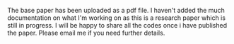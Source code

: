 The base paper has been uploaded as a pdf file. 
I haven't added the much documentation on what I'm working on as this is a research paper which is still in progress. I will be happy to share all the codes once i have published the paper. Please email me if you need further details.
